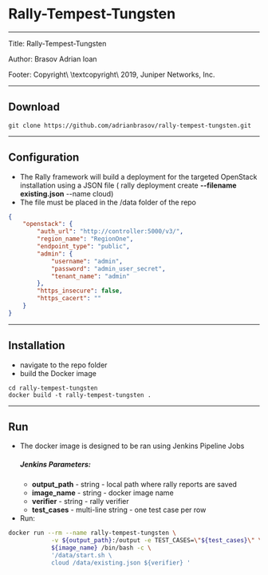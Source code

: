 # Rally-Tempest-Tungsten
----
Title: Rally-Tempest-Tungsten

Author: Brasov Adrian Ioan

Footer: Copyright\ \textcopyright\ 2019, Juniper Networks, Inc.

----
## Download

~~~
git clone https://github.com/adrianbrasov/rally-tempest-tungsten.git
~~~
---
## Configuration

- The Rally framework will build a deployment for the targeted OpenStack installation using a JSON file ( rally deployment create __--filename existing.json__ --name cloud)
- The file must be placed in the /data folder of the repo 
~~~json
{
    "openstack": {
        "auth_url": "http://controller:5000/v3/",
        "region_name": "RegionOne",
        "endpoint_type": "public",
        "admin": {
            "username": "admin",
            "password": "admin_user_secret",
            "tenant_name": "admin"
        },
        "https_insecure": false,
        "https_cacert": ""
    }
}
~~~
---
## Installation
- navigate to the repo folder
- build the Docker image
~~~
cd rally-tempest-tungsten
docker build -t rally-tempest-tungsten .
~~~
---

## Run
- The docker image is designed to be ran using Jenkins Pipeline Jobs
    ##### Jenkins Parameters:
    - **output_path** - string - local path where rally reports are saved
    - **image_name** - string - docker image name
    - **verifier** - string - rally verifier
    - **test_cases** - multi-line string - one test case per row
 - Run:
~~~bash
docker run --rm --name rally-tempest-tungsten \
            -v ${output_path}:/output -e TEST_CASES=\"${test_cases}\" \
            ${image_name} /bin/bash -c \
            '/data/start.sh \
            cloud /data/existing.json ${verifier} '
~~~

